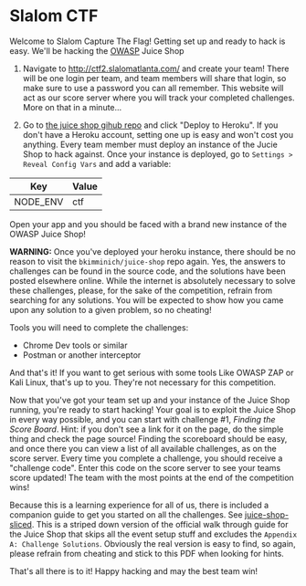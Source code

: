 # Slalom CTF

Welcome to Slalom Capture The Flag!  Getting set up and ready to hack is easy.  We'll be hacking the [OWASP](https://www.owasp.org) Juice Shop

1) Navigate to http://ctf2.slalomatlanta.com/ and create your team!  There will be one login per team, and team members will share that login, so make sure to use a password you can all remember. This website will act as our score server where you will track your completed challenges.  More on that in a minute...

2) Go to [the juice shop gihub repo](https://github.com/bkimminich/juice-shop#deploy-on-heroku-free-0month-dyno) and click "Deploy to Heroku".  If you don't have a Heroku account, setting one up is easy and won't cost you anything.  Every team member must deploy an instance of the Jucie Shop to hack against.  Once your instance is deployed, go to `Settings > Reveal Config Vars` and add a variable:

Key | Value
------------ | -------------
NODE_ENV | ctf

Open your app and you should be faced with a brand new instance of the OWASP Juice Shop! 

**WARNING:**  Once you've deployed your heroku instance, there should be no reason to visit the `bkimminich/juice-shop` repo again.  Yes, the answers to challenges can be found in the source code, and the solutions have been posted elsewhere online.  While the internet is absolutely necessary to solve these challenges, please, for the sake of the competition, refrain from searching for any solutions.   You will be expected to show how you came upon any solution to a given problem, so no cheating! 

Tools you will need to complete the challenges: 

* Chrome Dev tools or similar 
* Postman or another interceptor

And that's it! If you want to get serious with some tools Like OWASP ZAP or Kali Linux, that's up to you.  They're not necessary for this competition.  

Now that you've got your team set up and your instance of the Juice Shop running, you're ready to start hacking!  Your goal is to exploit the Juice Shop in every way possible, and you can start with challenge #1, *Finding the Score Board*. Hint: if you don't see a link for it on the page, do the simple thing and check the page source!  Finding the scoreboard should be easy, and once there you can view a list of all available challenges, as on the score server.  Every time you complete a challenge, you should receive a "challenge code".  Enter this code on the score server to see your teams score updated! The team with the most points at the end of the competition wins! 

Because this is a learning experience for all of us, there is included a companion guide to get you started on all the challenges.  See [juice-shop-sliced](https://github.com/cnash6/slalom-ctf/blob/master/juice-shop-sliced.pdf).  This is a striped down version of the official walk through guide for the Juice Shop that skips all the event setup stuff and excludes the `Appendix A: Challenge Solutions`.  Obviously the real version is easy to find, so again, please refrain from cheating and stick to this PDF when looking for hints. 

That's all there is to it!  Happy hacking and may the best team win! 


